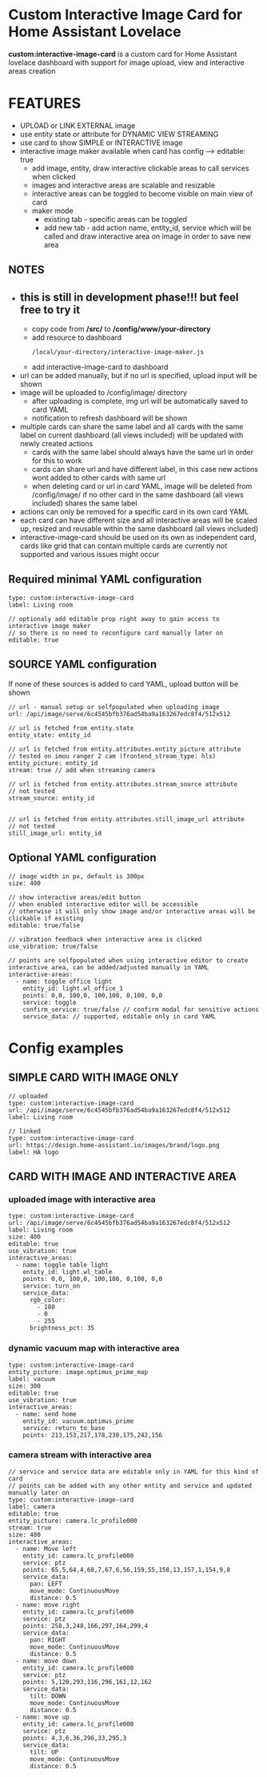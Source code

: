 
# Custom Interactive Image Card for Home Assistant Lovelace

**custom:interactive-image-card** is a custom card for Home Assistant lovelace dashboard with support for image upload, view and interactive areas creation

# FEATURES
* UPLOAD or LINK EXTERNAL image
* use entity state or attribute for DYNAMIC VIEW STREAMING 
* use card to show SIMPLE or INTERACTIVE image
* interactive image maker available when card has config --> editable: true
  * add image, entity, draw interactive clickable areas to call services when clicked
  * images and interactive areas are scalable and resizable
  * interactive areas can be toggled to become visible on main view of card
  * maker mode 
    * existing tab - specific areas can be toggled
    * add new tab - add action name, entity_id, service which will be called and draw interactive area on image in order to save new area



## NOTES
* ## this is still in development phase!!! but feel free to try it 
  * copy code from **/src/** to **/config/www/your-directory** 
  * add resource to dashboard 
    ```
    /local/your-directory/interactive-image-maker.js
    ```
  * add interactive-image-card to dashboard 
* url can be added manually, but if no url is specified, upload input will be shown
* image will be uploaded to /config/image/ directory
    * after uploading is complete, img url will be automatically saved to card YAML 
    * notification to refresh dashboard will be shown
* multiple cards can share the same label and all cards with the same label on current dashboard (all views included) will be updated with newly created actions
    * cards with the same label should always have the same url in order for this to work
    * cards can share url and have different label, in this case new actions wont added to other cards with same url
    * when deleting card or url in card YAML, image will be deleted from /config/image/ if no other card in the same dashboard (all views included) shares the same label
* actions can only be removed for a specific card in its own card YAML
* each card can have different size and all interactive areas will be scaled up, resized and reusable within the same dashboard (all views included)
* interactive-image-card should be used on its own as independent card, cards like grid that can contain multiple cards are currently not supported and various issues might occur



## Required minimal YAML configuration
```
type: custom:interactive-image-card
label: Living room

// optionaly add editable prop right away to gain access to interactive image maker
// so there is no need to reconfigure card manually later on
editable: true
```

## SOURCE YAML configuration
If none of these sources is added to card YAML, upload button will be shown
```
// url - manual setup or selfpopulated when uploading image
url: /api/image/serve/6c4545bfb376ad54ba9a163267edc8f4/512x512

// url is fetched from entity.state
entity_state: entity_id

// url is fetched from entity.attributes.entity_picture attribute
// tested on imou ranger 2 cam (frontend_stream_type: hls)
entity_picture: entity_id
stream: true // add when streaming camera

// url is fetched from entity.attributes.stream_source attribute
// not tested
stream_source: entity_id 


// url is fetched from entity.attributes.still_image_url attribute
// not tested
still_image_url: entity_id 
```

## Optional YAML configuration

```
// image width in px, default is 300px
size: 400 

// show interactive areas/edit button
// when enabled interactive editor will be accessible
// otherwise it will only show image and/or interactive areas will be clickable if existing 
editable: true/false

// vibration feedback when interactive area is clicked
use_vibration: true/false

// points are selfpopulated when using interactive editor to create interactive area, can be added/adjusted manually in YAML 
interactive-areas:                                                  
  - name: toggle office light
    entity_id: light.wl_office_1
    points: 0,0, 100,0, 100,100, 0,100, 0,0
    service: toggle                   
    confirm_service: true/false // confirm modal for sensitive actions
    service_data: // supported, editable only in card YAML
```


# Config examples

## SIMPLE CARD WITH IMAGE ONLY
```
// uploaded
type: custom:interactive-image-card
url: /api/image/serve/6c4545bfb376ad54ba9a163267edc8f4/512x512
label: Living room

// linked
type: custom:interactive-image-card
url: https://design.home-assistant.io/images/brand/logo.png
label: HA logo
```

## CARD WITH IMAGE AND INTERACTIVE AREA
### uploaded image with interactive area
```
type: custom:interactive-image-card
url: /api/image/serve/6c4545bfb376ad54ba9a163267edc8f4/512x512
label: Living room
size: 400
editable: true
use_vibration: true
interactive_areas:
  - name: toggle table light
    entity_id: light.wl_table
    points: 0,0, 100,0, 100,100, 0,100, 0,0
    service: turn_on
    service_data:
      rgb_color:
        - 180
        - 0
        - 255
      brightness_pct: 35
```
### dynamic vacuum map with interactive area
```
type: custom:interactive-image-card
entity_picture: image.optimus_prime_map
label: vacuum
size: 300
editable: true
use_vibration: true
interactive_areas:
  - name: send home
    entity_id: vacuum.optimus_prime
    service: return_to_base
    points: 213,153,217,178,238,175,242,156
```

### camera stream with interactive area
```
// service and service data are editable only in YAML for this kind of card 
// points can be added with any other entity and service and updated manually later on
type: custom:interactive-image-card
label: camera 
editable: true
entity_picture: camera.lc_profile000
stream: true
size: 400
interactive_areas:
  - name: Move left
    entity_id: camera.lc_profile000
    service: ptz
    points: 65,5,64,4,68,7,67,6,56,159,55,158,13,157,1,154,9,8
    service_data:
      pan: LEFT
      move_mode: ContinuousMove
      distance: 0.5
  - name: move right
    entity_id: camera.lc_profile000
    service: ptz
    points: 258,3,248,166,297,164,299,4
    service_data:
      pan: RIGHT
      move_mode: ContinuousMove
      distance: 0.5
  - name: move down
    entity_id: camera.lc_profile000
    service: ptz
    points: 5,120,293,116,296,161,12,162
    service_data:
      tilt: DOWN
      move_mode: ContinuousMove
      distance: 0.5
  - name: move up
    entity_id: camera.lc_profile000
    service: ptz
    points: 4,3,6,36,296,33,295,3
    service_data:
      tilt: UP
      move_mode: ContinuousMove
      distance: 0.5

```

